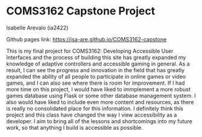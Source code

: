 # COMS3162 Capstone Project
Isabelle Arevalo (ia2422)

Github pages link: https://isa-are.github.io/COMS3162-capstone

This is my final project for COMS3162: Developing Accessible User Interfaces and the process of building this site has greatly expanded my knowledge of adaptive controllers and accessible gaming in general. As a result, I can see the progress and innovation in the field that has greatly expanded the ability of all people to participate in online games or video games, and I can also see where there is room for improvement. If I had more time on this project, I would have liked to immplement a more robust games database using Flask or some other database management system. I also would have liked to include even more content and resources, as there is really no consolidated place for this information. I definitely think this project and this class have changed the way I view accessibility as a developer. I aim to bring all of the lessons and shortcomings into my future work, so that anything I build is accessible as possible.
